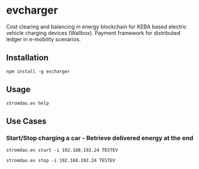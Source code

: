# evcharger
Cost clearing and balancing in energy blockchain for KEBA based electric vehicle charging devices (Wallbox). Payment framework for distributed ledger in e-mobility scenarios. 

## Installation
`npm install -g evcharger`

## Usage
`stromdao.ev help`

## Use Cases

### Start/Stop charging a car - Retrieve delivered energy at the end
```
stromdao.ev start -i 192.168.192.24 TESTEV

stromdao.ev stop -i 192.168.192.24 TESTEV 

```
